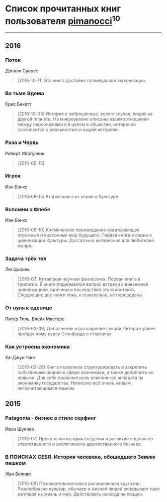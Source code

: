 # Список прочитанных книг пользователя [pimanocci](https://plus.google.com/117124011531379579265)<sup>10</sup>
---

## 2016

### Поток
Дэниэл Суарес
> [2016-10-11] Эта книга достойна голливудской экранизации.


### Во тьме Эдема
Крис Бекетт
> [2016-10-05] История о заброшенных, волею случая, людях на другой планете. На микроуровне описаны взаимоотношения между персонажами и в целом в обществе, интересно соотносится с реальностью и нашей историей.


### Роза и Червь
Роберт Ибатуллин
> [2016-09-15] 


### Игрок
Иэн Бэнкс
> [2016-08-15] Вторая книга из серии о Культуре.


### Вспомни о Флебе
Иэн Бэнкс
> [2016-08-10] Космическое произведение охватывающее огромный и красочный мир будущего. Первая книга в серии о цивилизации Культуры. Достаточно интересная для любителей жанра.


### Задача трёх тел
Лю Цысинь
> [2016-07] Китайская научная фантастика. Первая книга в трилогии. В книге поднимается вопрос встречи с внеземной цивилизацией, причины и последствия этого контакта. Следующие две книги пока, к сожалению, не переведены.


### От нуля к еденице
Питер Тиль, Блейк Мастерс
> [2016-03-09] Дополнение и расширение лекции Питера к ранее пройденному курсу Стэнфорда о стартапах.


### Как устроена экономика
Ха-Джун Чанг
> [2016-02-29] Книга позволила структурировать и закрепить собственные знания в сфере экономики, а также дополнить их новыми. Для себя прояснил роль влияния гос аппарата на экономику государства. Написано всё очень живым, легкочитающимся языком.



## 2015

### Patagonia - бизнес в стиле серфинг
Ивон Шуинар
> [2015-07] Прекрасная история создания и развития социально-ответственного и экологически дружественного бизнеса.


### В ПОИСКАХ СЕБЯ. История человека, обошедшего Землю пешком
Жан Беливо
> [2015-06] Познавательная книга расширяющая кругозор. Разнообразие культур, обычаев и жизней людей складывает пазл взглядов на жизнь и мир. Действовать никогда не поздно.



